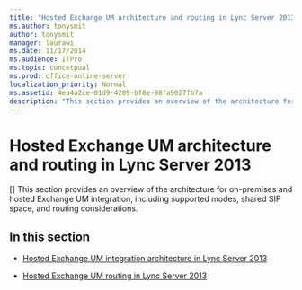 ```yaml
---
title: "Hosted Exchange UM architecture and routing in Lync Server 2013"
ms.author: tonysmit
author: tonysmit
manager: laurawi
ms.date: 11/17/2014
ms.audience: ITPro
ms.topic: concetpual
ms.prod: office-online-server
localization_priority: Normal
ms.assetid: 4ea4a2ce-01d9-4209-bf8e-98fa9027fb7a
description: "This section provides an overview of the architecture for on-premises and hosted Exchange UM integration, including supported modes, shared SIP space, and routing considerations."
---
```


# Hosted Exchange UM architecture and routing in Lync Server 2013
[]
This section provides an overview of the architecture for on-premises and hosted Exchange UM integration, including supported modes, shared SIP space, and routing considerations.
  
## In this section

- [Hosted Exchange UM integration architecture in Lync Server 2013](hosted-exchange-um-integration-architecture.md)
    
- [Hosted Exchange UM routing in Lync Server 2013](hosted-exchange-um-routing.md)
    

